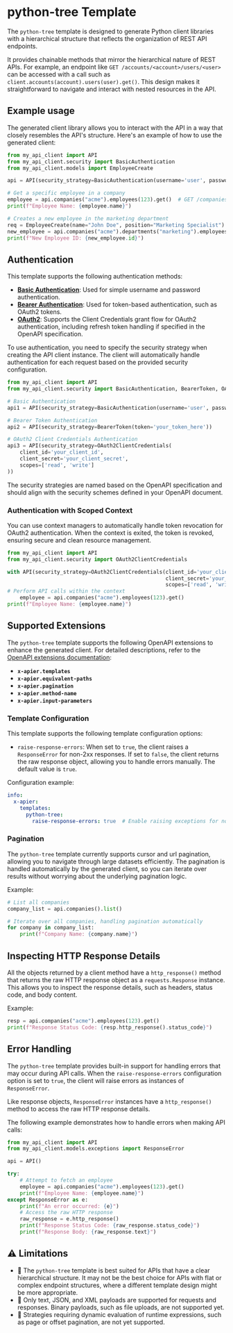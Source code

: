 # python-tree Template

The `python-tree` template is designed to generate Python client libraries with a hierarchical structure that reflects the organization of REST API endpoints.

It provides chainable methods that mirror the hierarchical nature of REST APIs. For example, an endpoint like `GET /accounts/<account>/users/<user>` can be accessed with a call such as `client.accounts(account).users(user).get()`. This design makes it straightforward to navigate and interact with nested resources in the API.

## Example usage
The generated client library allows you to interact with the API in a way that closely resembles the API's structure. Here's an example of how to use the generated client:

```python
from my_api_client import API
from my_api_client.security import BasicAuthentication
from my_api_client.models import EmployeeCreate

api = API(security_strategy=BasicAuthentication(username='user', password='pass'))

# Get a specific employee in a company
employee = api.companies("acme").employees(123).get()  # GET /companies/acme/employees/123
print(f"Employee Name: {employee.name}")

# Creates a new employee in the marketing department
req = EmployeeCreate(name="John Doe", position="Marketing Specialist")
new_employee = api.companies("acme").departments("marketing").employees().post(req)
print(f"New Employee ID: {new_employee.id}")
```

## Authentication

This template supports the following authentication methods:
- [**Basic Authentication**](https://swagger.io/docs/specification/v3_0/authentication/basic-authentication/): Used for simple username and password authentication.
- [**Bearer Authentication**](https://swagger.io/docs/specification/v3_0/authentication/bearer-authentication/): Used for token-based authentication, such as OAuth2 tokens.
- [**OAuth2**](https://swagger.io/docs/specification/v3_0/authentication/oauth2/): Supports the Client Credentials grant flow for OAuth2 authentication, including refresh token handling if specified in the OpenAPI specification.

To use authentication, you need to specify the security strategy when creating the API client instance. The client will automatically handle authentication for each request based on the provided security configuration.
```python
from my_api_client import API
from my_api_client.security import BasicAuthentication, BearerToken, OAuth2ClientCredentials

# Basic Authentication
api1 = API(security_strategy=BasicAuthentication(username='user', password='pass'))

# Bearer Token Authentication
api2 = API(security_strategy=BearerToken(token='your_token_here'))

# OAuth2 Client Credentials Authentication
api3 = API(security_strategy=OAuth2ClientCredentials(
    client_id='your_client_id',
    client_secret='your_client_secret',
    scopes=['read', 'write']
))
```

The security strategies are named based on the OpenAPI specification and should align with the security schemes defined in your OpenAPI document.

### Authentication with Scoped Context

You can use context managers to automatically handle token revocation for OAuth2 authentication. When the context is exited, the token is revoked, ensuring secure and clean resource management.

```python
from my_api_client import API
from my_api_client.security import OAuth2ClientCredentials

with API(security_strategy=OAuth2ClientCredentials(client_id='your_client_id',
                                                   client_secret='your_client_secret',
                                                   scopes=['read', 'write'])) as api:
# Perform API calls within the context
    employee = api.companies("acme").employees(123).get()
print(f"Employee Name: {employee.name}")
```


## Supported Extensions

The `python-tree` template supports the following OpenAPI extensions to enhance the generated client. For detailed descriptions, refer to the [OpenAPI extensions documentation](../extensions/README.md):
- **`x-apier.templates`**
- **`x-apier.equivalent-paths`**
- **`x-apier.pagination`**
- **`x-apier.method-name`**
- **`x-apier.input-parameters`**

### Template Configuration

This template supports the following template configuration options:
- `raise-response-errors`: When set to `true`, the client raises a `ResponseError` for non-2xx responses. If set to `false`, the client returns the raw response object, allowing you to handle errors manually. The default value is `true`.

Configuration example:
```yaml
info:
  x-apier:
    templates:
      python-tree:
        raise-response-errors: true  # Enable raising exceptions for non-2xx responses
```

### Pagination

The `python-tree` template currently supports cursor and url pagination, allowing you to navigate through large datasets efficiently. The pagination is handled automatically by the generated client, so you can iterate over results without worrying about the underlying pagination logic.

Example:
```python
# List all companies
company_list = api.companies().list()

# Iterate over all companies, handling pagination automatically
for company in company_list:
    print(f"Company Name: {company.name}")
```

## Inspecting HTTP Response Details

All the objects returned by a client method have a `http_response()` method that returns the raw HTTP response object as a `requests.Response` instance. This allows you to inspect the response details, such as headers, status code, and body content.

Example:
```python
resp = api.companies("acme").employees(123).get()
print(f"Response Status Code: {resp.http_response().status_code}")
```

## Error Handling

The `python-tree` template provides built-in support for handling errors that may occur during API calls. When the `raise-response-errors` configuration option is set to `true`, the client will raise errors as instances of `ResponseError`.

Like response objects, `ResponseError` instances have a `http_response()` method to access the raw HTTP response details.

The following example demonstrates how to handle errors when making API calls:

```python
from my_api_client import API
from my_api_client.models.exceptions import ResponseError

api = API()

try:
    # Attempt to fetch an employee
    employee = api.companies("acme").employees(123).get()
    print(f"Employee Name: {employee.name}")
except ResponseError as e:
    print(f"An error occurred: {e}")
    # Access the raw HTTP response
    raw_response = e.http_response()
    print(f"Response Status Code: {raw_response.status_code}")
    print(f"Response Body: {raw_response.text}")
```

## ⚠️ Limitations

- 🧬 The `python-tree` template is best suited for APIs that have a clear hierarchical structure. It may not be the best choice for APIs with flat or complex endpoint structures, where a different template design might be more appropriate.
- 💾 Only text, JSON, and XML payloads are supported for requests and responses. Binary payloads, such as file uploads, are not supported yet.
- 🧭 Strategies requiring dynamic evaluation of runtime expressions, such as page or offset pagination, are not yet supported.